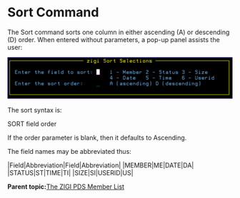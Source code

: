# Sort Command

The Sort command sorts one column in either ascending \(A\) or descending \(D\) order. When entered without parameters, a pop-up panel assists the user:

![](media/img(68).png)

The sort syntax is:

SORT field order

If the order parameter is blank, then it defaults to Ascending.

The field names may be abbreviated thus:

|Field|Abbreviation|Field|Abbreviation|
|MEMBER|ME|DATE|DA|
|STATUS|ST|TIME|TI|
|SIZE|SI|USERID|US|

**Parent topic:**[The ZIGI PDS Member List](zOS_ISPF_Git_Interface_Users_Guide_V3R0_the_zigi_pds_member_list.md)

